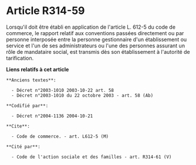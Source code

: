 # Article R314-59

Lorsqu'il doit être établi en application de l'article L. 612-5 du code de commerce, le rapport relatif aux conventions
passées directement ou par personne interposée entre la personne gestionnaire d'un établissement ou service et l'un de ses
administrateurs ou l'une des personnes assurant un rôle de mandataire social, est transmis dès son établissement à l'autorité
de tarification.

**Liens relatifs à cet article**

	**Anciens textes**:

	  - Décret n°2003-1010 2003-10-22 art. 58
	  - Décret n°2003-1010 du 22 octobre 2003 - art. 58 (Ab)

	**Codifié par**:

	  - Décret n°2004-1136 2004-10-21

	**Cite**:

	  - Code de commerce. - art. L612-5 (M)

	**Cité par**:

	  - Code de l'action sociale et des familles - art. R314-61 (V)
